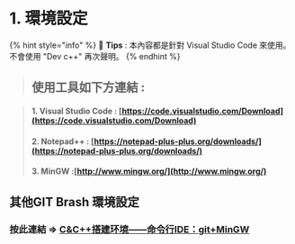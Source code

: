# 1. 環境設定

{% hint style="info" %}
🧙 **Tips** : 本內容都是針對 Visual Studio Code 來使用。不會使用 "Dev c++" 再次聲明。
{% endhint %}

> ## 使用工具如下方連結  :

> #### 1. Visual Studio Code : [https://code.visualstudio.com/Download](https://code.visualstudio.com/Download)
>
> ####  2. Notepad++ : [https://notepad-plus-plus.org/downloads/](https://notepad-plus-plus.org/downloads/)
>
> ####  3. MinGW :[http://www.mingw.org/](http://www.mingw.org/)



## 其他GIT Brash 環境設定

### 按此連結 =&gt;   [C&C++搭建环境——命令行IDE：git+MinGW](https://blog.csdn.net/zxng_work/article/details/78515486#%E4%B8%8B%E8%BD%BD%E5%AE%89%E8%A3%85git%E4%B8%8Emingw)



